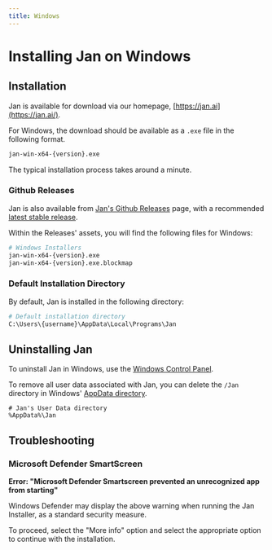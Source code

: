 ```yaml
---
title: Windows
---
```


# Installing Jan on Windows

## Installation

Jan is available for download via our homepage, [https://jan.ai](https://jan.ai/).

For Windows, the download should be available as a `.exe` file in the following format. 

```bash
jan-win-x64-{version}.exe
```

The typical installation process takes around a minute. 

### Github Releases

Jan is also available from [Jan's Github Releases](https://github.com/janhq/jan/releases) page, with a recommended [latest stable release](https://github.com/janhq/jan/releases/latest). 

Within the Releases' assets, you will find the following files for Windows:

```bash
# Windows Installers
jan-win-x64-{version}.exe
jan-win-x64-{version}.exe.blockmap
```

### Default Installation Directory

By default, Jan is installed in the following directory: 

```bash
# Default installation directory
C:\Users\{username}\AppData\Local\Programs\Jan
```

## Uninstalling Jan

To uninstall Jan in Windows, use the [Windows Control Panel](https://support.microsoft.com/en-us/windows/uninstall-or-remove-apps-and-programs-in-windows-4b55f974-2cc6-2d2b-d092-5905080eaf98). 

To remove all user data associated with Jan, you can delete the `/Jan` directory in Windows' [AppData directory](https://superuser.com/questions/632891/what-is-appdata).  

```shell
# Jan's User Data directory
%AppData%\Jan
``` 

## Troubleshooting

### Microsoft Defender SmartScreen 

**Error: "Microsoft Defender Smartscreen prevented an unrecognized app from starting"**

Windows Defender may display the above warning when running the Jan Installer, as a standard security measure. 

To proceed, select the "More info" option and select the appropriate option to continue with the installation.

